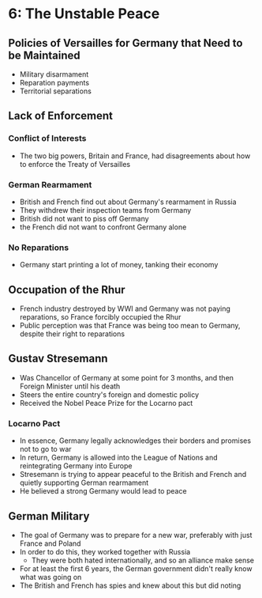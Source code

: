 # 6: The Unstable Peace
## Policies of Versailles for Germany that Need to be Maintained
* Military disarmament
* Reparation payments
* Territorial separations

## Lack of Enforcement
### Conflict of Interests
* The two big powers, Britain and France, had disagreements about how to enforce the Treaty of Versailles

### German Rearmament
* British and French find out about Germany's rearmament in Russia
* They withdrew their inspection teams from Germany
* British did not want to piss off Germany
* the French did not want to confront Germany alone

### No Reparations
* Germany start printing a lot of money, tanking their economy

## Occupation of the Rhur
* French industry destroyed by WWI and Germany was not paying reparations, so France forcibly occupied the Rhur
* Public perception was that France was being too mean to Germany, despite their right to reparations

## Gustav Stresemann
* Was Chancellor of Germany at some point for 3 months, and then Foreign Minister until his death
* Steers the entire country's foreign and domestic policy
* Received the Nobel Peace Prize for the Locarno pact

### Locarno Pact
* In essence, Germany legally acknowledges their borders and promises not to go to war
* In return, Germany is allowed into the League of Nations and reintegrating Germany into Europe
* Stresemann is trying to appear peaceful to the British and French and quietly supporting German rearmament
* He believed a strong Germany would lead to peace

## German Military
* The goal of Germany was to prepare for a new war, preferably with just France and Poland
* In order to do this, they worked together with Russia
	* They were both hated internationally, and so an alliance make sense
* For at least the first 6 years, the German government didn't really know what was going on
* The British and French has spies and knew about this but did noting
